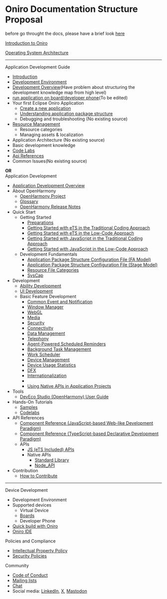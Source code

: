 # Oniro Documentation Structure Proposal

before go throught the docs, please have a brief look [here](/current-action-summary.md)

[Introduction to Oniro](/introduction-to-oniro/introduction-to-oniro.md)

[Operating System Architecture](/operating-system-architecture/operating-system-architecture.md)

------------------------------------------------------

Application Development Guide  
- [Introduction](/application_development/introduction.md)
- [Development Environment](/application_development/environment_setup.md)
- [Development Overview](/application_development/development-overview.md)(Have problem about structuring the development knowledge map from high level)  
- [run application on board/developer phone](/application_development/real_device_installation.md)(To be edited)   
- Your first Eclipse Oniro Application
    - [Create a new application](https://docs.openharmony.cn/pages/v4.1/en/application-dev/quick-start/start-with-ets-stage.md)
    - [Understanding application package structure](https://docs.openharmony.cn/pages/v4.1/en/application-dev/quick-start/application-package-structure-stage.md)  
    - Debugging and troubleshooting (No existing source)  
- [Resource Management](https://docs.openharmony.cn/pages/v4.1/en/application-dev/quick-start/resource-categories-and-access.md)
    - Resource categories
    - Managing assets & localization
- Application Architecture (No existing source)
- Basic development knowledge  
- [Code Labs](https://gitee.com/openharmony/codelabs/blob/master/README.md)  
- [Api References](https://docs.openharmony.cn/pages/v4.1/en/application-dev/reference/apis-arkts/js-apis-buffer.md)  
- Common Issues(No existing source)


**OR**   
Application Development

- [Application Development Overview](application-dev-guide.md)
- About OpenHarmony
    - [OpenHarmony Project](../OpenHarmony-Overview.md)
    - [Glossary](../glossary.md)
    - [OpenHarmony Release Notes](../release-notes/Readme.md)
- Quick Start
    - Getting Started
        - [Preparations](quick-start/start-overview.md)
        - [Getting Started with eTS in the Traditional Coding Approach](quick-start/start-with-ets.md)
        - [Getting Started with eTS in the Low-Code Approach](quick-start/start-with-ets-low-code.md)
        - [Getting Started with JavaScript in the Traditional Coding Approach](quick-start/start-with-js.md)
        - [Getting Started with JavaScript in the Low-Code Approach](quick-start/start-with-js-low-code.md)
    - Development Fundamentals
        - [Application Package Structure Configuration File (FA Model)](quick-start/package-structure.md)
        - [Application Package Structure Configuration File (Stage Model)](quick-start/stage-structure.md)
        - [Resource File Categories](quick-start/basic-resource-file-categories.md)
        - [SysCap](quick-start/syscap.md)
- Development
    - [Ability Development](ability/Readme-EN.md)
    - [UI Development](ui/Readme-EN.md)
    - Basic Feature Development
       - [Common Event and Notification](notification/Readme-EN.md)
       - [Window Manager](windowmanager/Readme-EN.md)
       - [WebGL](webgl/Readme-EN.md)
       - [Media](media/Readme-EN.md)
       - [Security](security/Readme-EN.md)
       - [Connectivity](connectivity/Readme-EN.md)
       - [Data Management](database/Readme-EN.md)
       - [Telephony](telephony/Readme-EN.md)
       - [Agent-Powered Scheduled Reminders](background-agent-scheduled-reminder/Readme-EN.md)
       - [Background Task Management](background-task-management/Readme-EN.md)
       - [Work Scheduler](work-scheduler/Readme-EN.md)
       - [Device Management](device/Readme-EN.md)
       - [Device Usage Statistics](device-usage-statistics/Readme-EN.md)
       - [DFX](dfx/Readme-EN.md)
       - [Internationalization](internationalization/Readme-EN.md)
       - 
       - [Using Native APIs in Application Projects](napi/napi-guidelines.md)
- Tools
    - [DevEco Studio (OpenHarmony) User Guide](quick-start/deveco-studio-user-guide-for-openharmony.md)
- Hands-On Tutorials
    - [Samples](https://gitee.com/openharmony/app_samples/blob/master/README.md)
    - [Codelabs](https://gitee.com/openharmony/codelabs)
- API References
    - [Component Reference (JavaScript-based Web-like Development Paradigm)](reference/arkui-js/Readme-EN.md)
    - [Component Reference (TypeScript-based Declarative Development Paradigm)](reference/arkui-ts/Readme-EN.md)
    - APIs
      -   [JS (eTS Included) APIs](reference/apis/Readme-EN.md)
      -   Native APIs
          -   [Standard Library](reference/native-lib/third_party_libc/musl.md)
          -   [Node_API](reference/native-lib/third_party_napi/napi.md)
- Contribution
    - [How to Contribute](../contribute/documentation-contribution.md)
------------------------------------------------------

Device Development
- Development Environment
- Supported devices
    - Virtual Device
    - [Boards](/device-development/supported-device/boards/developer-boards.md)
    - Developer Phone
- [Quick build with Oniro](/device-development/quick-build-with-oniro.md)  
- [Oniro IDE](/device-development/oniro-ide/oniro-ide.md)  

Policies and Compliance  
- [Intellectual Property Policy](https://www.eclipse.org/org/documents/Eclipse_IP_Policy.pdf)
- [Security Policies](https://oniroproject.readthedocs.io/en/latest/security/index.html#)  

Community
- [Code of Conduct](https://oniroproject.readthedocs.io/en/latest/code-of-conduct.html)  
- [Mailing lists](https://oniroproject.org/community)  
- [Chat](https://chat.eclipse.org/#/room/#oniro:matrix.eclipse.org)  
- Social media: [LinkedIn](https://www.linkedin.com/showcase/oniro-project/), [X](https://x.com/Oniro_Project), [Mastodon](https://mastodon.social/@OniroProject)  

